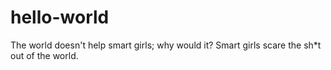 # hello-world
The world doesn't help smart girls; why would it? Smart girls scare the sh*t out of the world.
